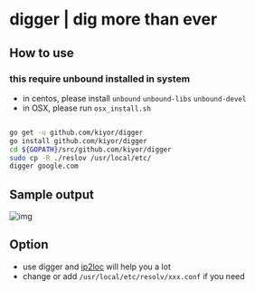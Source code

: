 <!-----------------------------

- File Name : README.md

- Purpose :

- Creation Date : 12-15-2014

- Last Modified : Tue 26 Jul 2016 12:00:16 PM PDT

- Created By : Kiyor

------------------------------->

#	digger | dig more than ever

##	How to use

###	this require unbound installed in system

-	in centos, please install `unbound` `unbound-libs` `unbound-devel`
-	in OSX, please run `osx_install.sh`

```bash

go get -u github.com/kiyor/digger
go install github.com/kiyor/digger
cd ${GOPATH}/src/github.com/kiyor/digger
sudo cp -R ./reslov /usr/local/etc/
digger google.com

```

##	Sample output

![img](http://ccnacdn.s3.amazonaws.com/img/2014-12-15_README.md__notegosrcgithub.comkiyordigger_-_VIM__ssh__14144_11-39-47.png)

##	Option

-	use digger and [ip2loc](https://github.com/kiyor/ip2loc) will help you a lot
-	change or add `/usr/local/etc/resolv/xxx.conf` if you need

